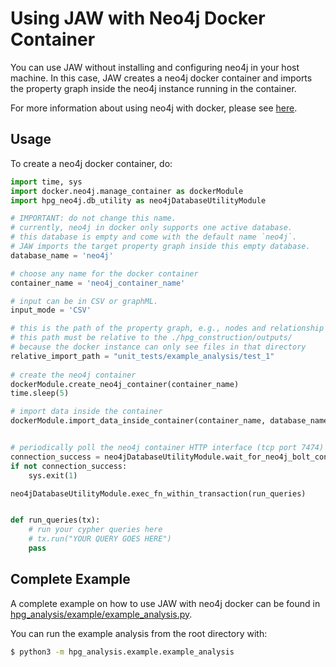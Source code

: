 # Using JAW with Neo4j Docker Container

You can use JAW without installing and configuring neo4j in your host machine. 
In this case, JAW creates a neo4j docker container and imports the property graph inside the neo4j instance running in the container. 

For more information about using neo4j with docker, please see [here](https://neo4j.com/developer/docker/).

## Usage

To create a neo4j docker container, do:
```python
import time, sys
import docker.neo4j.manage_container as dockerModule
import hpg_neo4j.db_utility as neo4jDatabaseUtilityModule

# IMPORTANT: do not change this name.
# currently, neo4j in docker only supports one active database.
# this database is empty and come with the default name `neo4j`.
# JAW imports the target property graph inside this empty database.
database_name = 'neo4j' 

# choose any name for the docker container
container_name = 'neo4j_container_name'

# input can be in CSV or graphML. 
input_mode = 'CSV'

# this is the path of the property graph, e.g., nodes and relationship CSV files
# this path must be relative to the ./hpg_construction/outputs/
# because the docker instance can only see files in that directory
relative_import_path = "unit_tests/example_analysis/test_1"
 
# create the neo4j container
dockerModule.create_neo4j_container(container_name)
time.sleep(5)

# import data inside the container 
dockerModule.import_data_inside_container(container_name, database_name, relative_import_path, 'CSV')


# periodically poll the neo4j container HTTP interface (tcp port 7474) until it accepts driver connections
connection_success = neo4jDatabaseUtilityModule.wait_for_neo4j_bolt_connection(timeout=120)
if not connection_success:
	sys.exit(1)

neo4jDatabaseUtilityModule.exec_fn_within_transaction(run_queries)


def run_queries(tx):
	# run your cypher queries here
	# tx.run("YOUR QUERY GOES HERE")
	pass

```



## Complete Example

A complete example on how to use JAW with neo4j docker can be found in [hpg_analysis/example/example_analysis.py](https://github.com/SoheilKhodayari/JAW/blob/master/hpg_analysis/example/example_analysis.py).

You can run the example analysis from the root directory with:
```bash
$ python3 -m hpg_analysis.example.example_analysis

```









